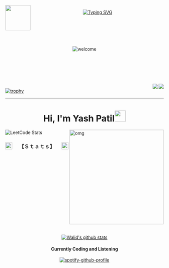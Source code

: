 <br>
<a href="https://github.com/Yash09042004">
<img src="https://media.tenor.com/zhIZszouG8QAAAAi/line-divider.gif" width="100%" height="2px"/>
</a>
<br/>
<a href="https://github.com/Yash09042004"> 
 <img align="left" src="https://user-images.githubusercontent.com/74038190/212284087-bbe7e430-757e-4901-90bf-4cd2ce3e1852.gif" width="80">    
</a>
<p align="center">
 
<a href="https://github.com/Yash09042004"> 
 <img src="https://readme-typing-svg.demolab.com?font=Georgia&size=18&duration=3000&pause=100&multiline=true&width=550&height=80&lines=Hello+There!!..&hearts;++Student+%7C+Information+Technology+;Competitive+Programmer+%7C+Active+And+Quick+Learner+%7C+Love+to+learn+new+stuffs..; " alt="Typing SVG" />
</a>

<br/>


<div align="center" style="margin:100px;" >
  <img src="https://media1.tenor.com/m/nCWPqFs5MqwAAAAC/anya-forger-jumpscare.gif" alt="welcome"/> 
</div>





<a href="https://github.com/Yash09042004">
<img src="https://media.tenor.com/zhIZszouG8QAAAAi/line-divider.gif" width="100%" height="2px"/>
</a>
<a href="https://github.com/Yash09042004"></a><a href="https://github.com/Yash09042004"><img align="right" width ="%" src="https://komarev.com/ghpvc/?username=Yash09042004&style=for-the-badge&color=50adff"></a><a href="https://github.com/Yash09042004"><img align="right" width ="%" src="https://img.shields.io/github/followers/Yash09042004?logo=github&style=for-the-badge"></a>
<!-- Trophies -->

[![trophy](https://github-profile-trophy.vercel.app/?username=Yash09042004&theme=onedark)](https://github.com/ryo-ma/github-profile-trophy)

<hr>


<h1 align="center"><b><span style="animation: rotate 3s infinite linear; animation-delay: 3s;">Hi, I'm Yash Patil</span></b><img src="https://media.giphy.com/media/hvRJCLFzcasrR4ia7z/giphy.gif" width="35"></h1>






<img align="right" alt="omg" width="300" src="https://media1.tenor.com/m/CHVEROnz6hMAAAAC/asta-black-clover.gif">



![LeetCode Stats](https://leetcard.jacoblin.cool/yashkiran2004?theme=unicorn&font=Abel&ext=heatmap)



<!--STATS-->


<h3 align="center">
 <a href="https://github.com/Yash09042004">
<img src="https://img1.picmix.com/output/stamp/original/9/8/7/3/473789_94059.gif" width="22" height="22" align="left" /> 
    </a> <a href="https://github.com/Yash09042004">
  <img src="https://img1.picmix.com/output/stamp/original/9/8/7/3/473789_94059.gif" width="22" height="22" align="right" />
   </a> 【﻿Ｓｔａｔｓ】 

</h3>

<a href="https://github.com/Yash09042004">
<img src="https://media.tenor.com/zhIZszouG8QAAAAi/line-divider.gif" width="100%" height="2px"  />
</a>
 
<br>


<p align="center">
 <br>


<a href="https://github.com/Yash09042004">

   <img align="center" src="https://github-readme-stats.vercel.app/api?username=Yash09042004&show_icons=true&line_height=30&rank_icon=github&show=discussions_answered&theme=algolia" alt="Walid's github stats"/>

</a>
<br>
<h4 align="center">
Currently Coding and Listening
</h4>
 <div align="center">


[![spotify-github-profile](https://spotify-github-profile.vercel.app/api/view?uid=31lr35jdezxe3wmm2chqjlpguxx4&cover_image=true&theme=default&show_offline=false&background_color=121212&interchange=false&bar_color=53b14f&bar_color_cover=false)](https://github.com/kittinan/spotify-github-profile)
<!--
**Yash09042004/Yash09042004** is a ✨ _special_ ✨ repository because its `README.md` (this file) appears on your GitHub profile.

Here are some ideas to get you started:

- 🔭 I’m currently working on ...
- 🌱 I’m currently learning ...
- 👯 I’m looking to collaborate on ...
- 🤔 I’m looking for help with ...
- 💬 Ask me about ...
- 📫 How to reach me: ...
- 😄 Pronouns: ...
- ⚡ Fun fact: ...
-->
